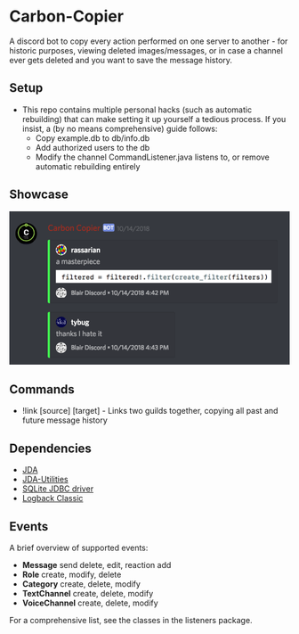 # Carbon-Copier
A discord bot to copy every action performed on one server to another - for historic purposes, viewing deleted images/messages, or in case a channel ever gets deleted and you want to save the message history.


## Setup
* This repo contains multiple personal hacks (such as automatic rebuilding) that can make setting it up yourself a tedious process. If you insist, a (by no means comprehensive) guide follows:
	* Copy example.db to db/info.db
	* Add authorized users to the db
	* Modify the channel CommandListener.java listens to, or remove automatic rebuilding entirely

## Showcase
![Bot in Action](/showcase/ex1.png?raw=true)

## Commands
* !link \[source] \[target] - Links two guilds together, copying all past and future message history


## Dependencies
* [JDA](https://github.com/DV8FromTheWorld/JDA)
* [JDA-Utilities](https://github.com/JDA-Applications/JDA-Utilities)
* [SQLite JDBC driver](https://github.com/xerial/sqlite-jdbc)
* [Logback Classic](https://mvnrepository.com/artifact/ch.qos.logback/logback-classic/0.9.26)


## Events
A brief overview of supported events:

* **Message** send delete, edit, reaction add
* **Role** create, modify, delete
* **Category** create, delete, modify
* **TextChannel** create, delete, modify
* **VoiceChannel** create, delete, modify

For a comprehensive list, see the classes in the listeners package.